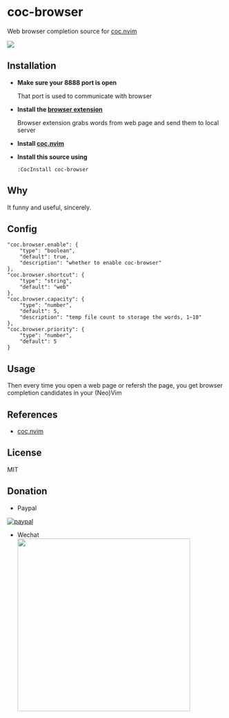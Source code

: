 # coc-browser

Web browser completion source for [coc.nvim](https://github.com/neoclide/coc.nvim)

![](https://user-images.githubusercontent.com/20282795/58379943-f61ae080-7fdc-11e9-98f7-575214fd1a48.gif)

## Installation

- **Make sure your 8888 port is open**

  That port is used to communicate with browser

- **Install the [browser extension](https://github.com/voldikss/browser-source-provider)**

  Browser extension grabs words from web page and send them to local server

- **Install [coc.nvim](https://github.com/neoclide/coc.nvim)**

- **Install this source using**

  ```
  :CocInstall coc-browser
  ```

## Why

It funny and useful, sincerely.

## Config

```jsonc
"coc.browser.enable": {
    "type": "boolean",
    "default": true,
    "description": "whether to enable coc-browser"
},
"coc.browser.shortcut": {
    "type": "string",
    "default": "web"
},
"coc.browser.capacity": {
    "type": "number",
    "default": 5,
    "description": "temp file count to storage the words, 1~10"
},
"coc.browser.priority": {
    "type": "number",
    "default": 5
}
```

## Usage

Then every time you open a web page or refersh the page, you get browser completion candidates in your (Neo)Vim

## References

- [coc.nvim](https://github.com/neoclide/coc.nvim)

## License

MIT

## Donation

- Paypal

[![paypal](https://www.paypalobjects.com/en_US/i/btn/btn_donateCC_LG.gif)](https://paypal.me/voldikss)

- Wechat
  <div>
  	<img src="https://user-images.githubusercontent.com/20282795/62786670-a933aa00-baf5-11e9-9941-6d2551758faa.jpg" width=400>
  </div>
